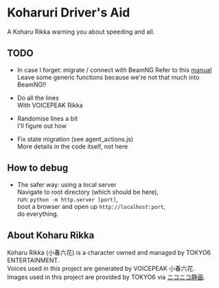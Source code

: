# Koharuri Driver's Aid
A Koharu Rikka warning you about speeding and all.  
## TODO
- In case I forget: migrate / connect with BeamNG
Refer to this [manual](https://documentation.beamng.com/modding/ui/app_creation/)  
Leave some generic functions because we're not that much into BeamNG!!  

- Do all the lines  
With VOICEPEAK Rikka  

- Randomise lines a bit  
I'll figure out how  

- Fix state migration (see agent_actions.js)  
More details in the code itself, not here   

## How to debug
- The safer way: using a local server  
Navigate to root directory (which should be here),  
run: `python -m http.server [port]`,  
boot a browser and open up `http://localhost:port`,  
do everything.  

## About Koharu Rikka
Koharu Rikka (小春六花) is a character owned and managed by TOKYO6 ENTERTAINMENT.  
Voices used in this project are generated by VOICEPEAK 小春六花.  
Images used in this project are provided by TOKYO6 via [ニコニコ静画](https://seiga.nicovideo.jp/seiga/im11216393).

